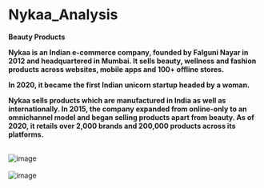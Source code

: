 # Nykaa_Analysis
**Beauty Products**


**Nykaa is an Indian e-commerce company, founded by Falguni Nayar in 2012 and headquartered in Mumbai. It sells beauty, wellness and fashion products across websites, mobile apps and 100+ offline stores.**

**In 2020, it became the first Indian unicorn startup headed by a woman.**

**Nykaa sells products which are manufactured in India as well as internationally. In 2015, the company expanded from online-only to an omnichannel model and began selling products apart from beauty. As of 2020, it retails over 2,000 brands and 200,000 products across its platforms.**



\
![image](https://github.com/Swati-Latta/Nykaa_Analysis/assets/134490572/ad36fd28-3cf1-4124-a3d0-d0dda47558c9)
\
\
![image](https://github.com/Swati-Latta/Nykaa_Analysis/assets/134490572/e5c0931b-7d4c-4c35-bf02-510cb335bfeb)
